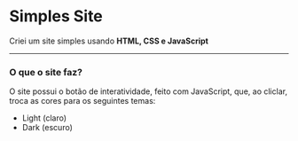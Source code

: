 # Simples Site
 
Criei um site simples usando **HTML, CSS e JavaScript**

---

### O que o site faz?

O site possui o botão de interatividade, feito com JavaScript, que, ao cliclar, troca as cores para os seguintes temas:

- Light (claro)
- Dark (escuro)


